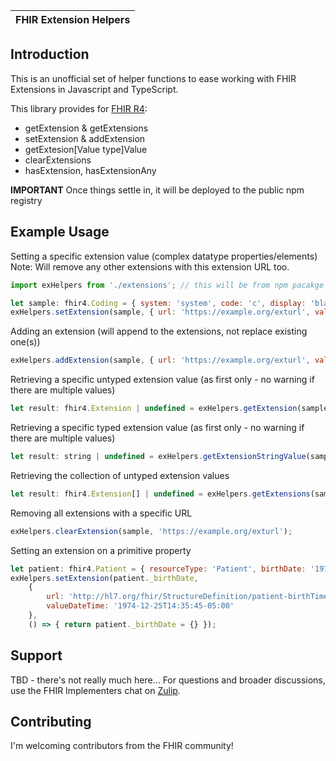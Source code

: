 | FHIR Extension Helpers |
|---|

## Introduction ##

This is an unofficial set of helper functions to ease working with FHIR Extensions in Javascript and TypeScript.

This library provides for [FHIR R4][r4-spec]:

* getExtension & getExtensions
* setExtension & addExtension
* getExtesion[Value type]Value
* clearExtensions
* hasExtension, hasExtensionAny

**IMPORTANT**
Once things settle in, it will be deployed to the public npm registry

## Example Usage ##
Setting a specific extension value (complex datatype properties/elements)
Note: Will remove any other extensions with this extension URL too.
``` javascript
import exHelpers from './extensions'; // this will be from npm pacakge once published

let sample: fhir4.Coding = { system: 'system', code: 'c', display: 'blah' };
exHelpers.setExtension(sample, { url: 'https://example.org/exturl', valueBoolean: true });
```

Adding an extension (will append to the extensions, not replace existing one(s))
``` javascript
exHelpers.addExtension(sample, { url: 'https://example.org/exturl', valueString: "test" });
```

Retrieving a specific untyped extension value (as first only - no warning if there are multiple values)
``` javascript
let result: fhir4.Extension | undefined = exHelpers.getExtension(sample, 'https://example.org/exturl');
```

Retrieving a specific typed extension value (as first only - no warning if there are multiple values)
``` javascript
let result: string | undefined = exHelpers.getExtensionStringValue(sample, 'https://example.org/exturl');
```

Retrieving the collection of untyped extension values
``` javascript
let result: fhir4.Extension[] | undefined = exHelpers.getExtensions(sample, 'https://example.org/exturl');
```

Removing all extensions with a specific URL
``` javascript
exHelpers.clearExtension(sample, 'https://example.org/exturl');
```

Setting an extension on a primitive property
``` javascript
let patient: fhir4.Patient = { resourceType: 'Patient', birthDate: '1974-12-25' };
exHelpers.setExtension(patient._birthDate, 
    {
        url: 'http://hl7.org/fhir/StructureDefinition/patient-birthTime', 
        valueDateTime: '1974-12-25T14:35:45-05:00'
    },
    () => { return patient._birthDate = {} });
```

## Support ##
TBD - there's not really much here...
For questions and broader discussions, use the FHIR Implementers chat on [Zulip][javascript-zulip].

## Contributing ##
I'm welcoming contributors from the FHIR community!

[javascript-zulip]: https://chat.fhir.org/#narrow/stream/179169-javascript
[r4-spec]: http://www.hl7.org/fhir/r4
